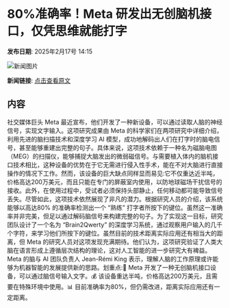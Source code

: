 # 80%准确率！Meta 研发出无创脑机接口，仅凭思维就能打字

**发布日期**: 2025年2月17号 14:15

![新闻图片](https://upload.chinaz.com/2025/0217/6387539853422483478632610.png)

**新闻链接**: [点击查看原文](https://www.aibase.com/zh/news/15425)

## 内容

社交媒体巨头 Meta 最近宣布，他们开发了一种新设备，可以通过读取人脑的神经信号，实现文字输入。这项研究成果由 Meta 的科学家们在两项研究中详细介绍，利用先进的脑扫描技术和深度学习 AI 模型，成功地解码出人们在打字时的脑电信号，甚至能够重建出完整的句子。具体来说，这项技术依赖于一种名为磁脑电图（MEG）的扫描仪，能够捕捉大脑发出的微弱磁信号。与需要植入体内的脑机接口技术相比，这种设备的优势在于它无需进行侵入性手术，能在不对大脑进行直接操作的情况下工作。然而，该设备的巨大缺点同样显而易见:它不仅重达近半吨，价格高达200万美元，而且只能在专门的屏蔽室内使用，以防地球磁场干扰信号的接收。此外，在使用过程中，受试者必须保持头部静止，任何移动都可能导致信号丢失。尽管如此，这项技术依然展现了非凡的潜力。根据研究人员的介绍，该系统能够以高达80% 的准确率检测出一个 “熟练” 打字者所按下的键位。虽然这一准确率并非完美，但足以通过解码脑信号来构建完整的句子。为了实现这一目标，研究团队设计了一个名为 “Brain2Qwerty” 的深度学习系统，通过观察用户输入的几千个字符，来学习他们所按下的键位。虽然目前的技术距离实际应用还有相当大的距离，但 Meta 的研究人员对这项发现充满期待。他们认为，这项研究验证了人类大脑在语言形成上遵循层次结构的理论，这对人工智能的进一步研究大有裨益。Meta 的脑与 AI 团队负责人 Jean-Rémi King 表示，理解人脑的工作原理或许能够为机器智能的发展提供新的思路。划重点:🧠 Meta 开发了一种无创脑机接口设备，可以通过脑信号输入文字。💰 该设备重达半吨，价格高达200万美元，且需要在特殊环境中使用。📊 目前准确率为80%，但仍需改进，距离实际应用还有一定距离。
